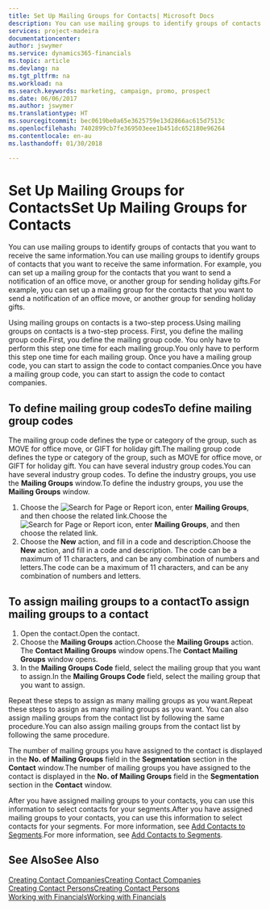 ```yaml
---
title: Set Up Mailing Groups for Contacts| Microsoft Docs
description: You can use mailing groups to identify groups of contacts that you want to receive the same information, for example, for a marketing campaign or promo.
services: project-madeira
documentationcenter: 
author: jswymer
ms.service: dynamics365-financials
ms.topic: article
ms.devlang: na
ms.tgt_pltfrm: na
ms.workload: na
ms.search.keywords: marketing, campaign, promo, prospect
ms.date: 06/06/2017
ms.author: jswymer
ms.translationtype: HT
ms.sourcegitcommit: bec0619be0a65e3625759e13d2866ac615d7513c
ms.openlocfilehash: 7402899cb7fe369503eee1b451dc652180e96264
ms.contentlocale: en-au
ms.lasthandoff: 01/30/2018

---
```

# <a name="set-up-mailing-groups-for-contacts"></a><span data-ttu-id="c4dd4-103">Set Up Mailing Groups for Contacts</span><span class="sxs-lookup"><span data-stu-id="c4dd4-103">Set Up Mailing Groups for Contacts</span></span>
<span data-ttu-id="c4dd4-104">You can use mailing groups to identify groups of contacts that you want to receive the same information.</span><span class="sxs-lookup"><span data-stu-id="c4dd4-104">You can use mailing groups to identify groups of contacts that you want to receive the same information.</span></span> <span data-ttu-id="c4dd4-105">For example, you can set up a mailing group for the contacts that you want to send a notification of an office move, or another group for sending holiday gifts.</span><span class="sxs-lookup"><span data-stu-id="c4dd4-105">For example, you can set up a mailing group for the contacts that you want to send a notification of an office move, or another group for sending holiday gifts.</span></span>

<span data-ttu-id="c4dd4-106">Using mailing groups on contacts is a two-step process.</span><span class="sxs-lookup"><span data-stu-id="c4dd4-106">Using mailing groups on contacts is a two-step process.</span></span> <span data-ttu-id="c4dd4-107">First, you define the mailing group code.</span><span class="sxs-lookup"><span data-stu-id="c4dd4-107">First, you define the mailing group code.</span></span> <span data-ttu-id="c4dd4-108">You only have to perform this step one time for each mailing group.</span><span class="sxs-lookup"><span data-stu-id="c4dd4-108">You only have to perform this step one time for each mailing group.</span></span> <span data-ttu-id="c4dd4-109">Once you have a mailing group code, you can start to assign the code to contact companies.</span><span class="sxs-lookup"><span data-stu-id="c4dd4-109">Once you have a mailing group code, you can start to assign the code to contact companies.</span></span>

## <a name="to-define-mailing-group-codes"></a><span data-ttu-id="c4dd4-110">To define mailing group codes</span><span class="sxs-lookup"><span data-stu-id="c4dd4-110">To define mailing group codes</span></span>
<span data-ttu-id="c4dd4-111">The mailing group code defines the type or category of the group, such as MOVE for office move, or GIFT for holiday gift.</span><span class="sxs-lookup"><span data-stu-id="c4dd4-111">The mailing group code defines the type or category of the group, such as MOVE for office move, or GIFT for holiday gift.</span></span> <span data-ttu-id="c4dd4-112">You can have several industry group codes.</span><span class="sxs-lookup"><span data-stu-id="c4dd4-112">You can have several industry group codes.</span></span> <span data-ttu-id="c4dd4-113">To define the industry groups, you use the **Mailing Groups** window.</span><span class="sxs-lookup"><span data-stu-id="c4dd4-113">To define the industry groups, you use the **Mailing Groups** window.</span></span>

1. <span data-ttu-id="c4dd4-114">Choose the ![Search for Page or Report](media/ui-search/search_small.png "Search for Page or Report icon") icon, enter **Mailing Groups**, and then choose the related link.</span><span class="sxs-lookup"><span data-stu-id="c4dd4-114">Choose the ![Search for Page or Report](media/ui-search/search_small.png "Search for Page or Report icon") icon, enter **Mailing Groups**, and then choose the related link.</span></span>
2. <span data-ttu-id="c4dd4-115">Choose the **New** action, and fill in a code and description.</span><span class="sxs-lookup"><span data-stu-id="c4dd4-115">Choose the **New** action, and fill in a code and description.</span></span> <span data-ttu-id="c4dd4-116">The code can be a maximum of 11 characters, and can be any combination of numbers and letters.</span><span class="sxs-lookup"><span data-stu-id="c4dd4-116">The code can be a maximum of 11 characters, and can be any combination of numbers and letters.</span></span>

## <a name="AssignMailGroupContact"></a> <span data-ttu-id="c4dd4-117">To assign mailing groups to a contact</span><span class="sxs-lookup"><span data-stu-id="c4dd4-117">To assign mailing groups to a contact</span></span>
1. <span data-ttu-id="c4dd4-118">Open the contact.</span><span class="sxs-lookup"><span data-stu-id="c4dd4-118">Open the contact.</span></span>
2. <span data-ttu-id="c4dd4-119">Choose the **Mailing Groups** action.</span><span class="sxs-lookup"><span data-stu-id="c4dd4-119">Choose the **Mailing Groups** action.</span></span> <span data-ttu-id="c4dd4-120">The **Contact Mailing Groups** window opens.</span><span class="sxs-lookup"><span data-stu-id="c4dd4-120">The **Contact Mailing Groups** window opens.</span></span>
3. <span data-ttu-id="c4dd4-121">In the **Mailing Groups Code** field, select the mailing group that you want to assign.</span><span class="sxs-lookup"><span data-stu-id="c4dd4-121">In the **Mailing Groups Code** field, select the mailing group that you want to assign.</span></span>

<span data-ttu-id="c4dd4-122">Repeat these steps to assign as many mailing groups as you want.</span><span class="sxs-lookup"><span data-stu-id="c4dd4-122">Repeat these steps to assign as many mailing groups as you want.</span></span> <span data-ttu-id="c4dd4-123">You can also assign mailing groups from the contact list by following the same procedure.</span><span class="sxs-lookup"><span data-stu-id="c4dd4-123">You can also assign mailing groups from the contact list by following the same procedure.</span></span>

<span data-ttu-id="c4dd4-124">The number of mailing groups you have assigned to the contact is displayed in the **No. of Mailing Groups** field in the **Segmentation** section in the **Contact** window.</span><span class="sxs-lookup"><span data-stu-id="c4dd4-124">The number of mailing groups you have assigned to the contact is displayed in the **No. of Mailing Groups** field in the **Segmentation** section in the **Contact** window.</span></span>

<span data-ttu-id="c4dd4-125">After you have assigned mailing groups to your contacts, you can use this information to select contacts for your segments.</span><span class="sxs-lookup"><span data-stu-id="c4dd4-125">After you have assigned mailing groups to your contacts, you can use this information to select contacts for your segments.</span></span> <span data-ttu-id="c4dd4-126">For more information, see [Add Contacts to Segments](marketing-add-contact-segment.md).</span><span class="sxs-lookup"><span data-stu-id="c4dd4-126">For more information, see [Add Contacts to Segments](marketing-add-contact-segment.md).</span></span>

## <a name="see-also"></a><span data-ttu-id="c4dd4-127">See Also</span><span class="sxs-lookup"><span data-stu-id="c4dd4-127">See Also</span></span>
[<span data-ttu-id="c4dd4-128">Creating Contact Companies</span><span class="sxs-lookup"><span data-stu-id="c4dd4-128">Creating Contact Companies</span></span>](marketing-create-contact-companies.md)  
[<span data-ttu-id="c4dd4-129">Creating Contact Persons</span><span class="sxs-lookup"><span data-stu-id="c4dd4-129">Creating Contact Persons</span></span>](marketing-create-contact-persons.md)  
[<span data-ttu-id="c4dd4-130">Working with Financials</span><span class="sxs-lookup"><span data-stu-id="c4dd4-130">Working with Financials</span></span>](ui-work-product.md)

